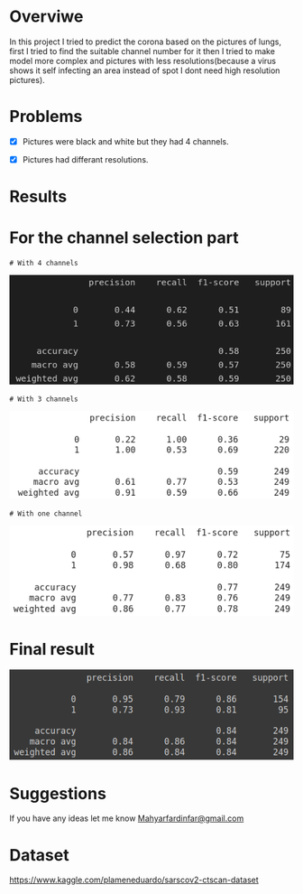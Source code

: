 # Overviwe 

In this project I tried to predict the corona based on the pictures of lungs, first I tried to find the suitable channel number for it then I tried to make model more complex and pictures with less resolutions(because a virus shows it self infecting an area instead of spot I dont need high resolution pictures).


# Problems 
- [x] Pictures were black and white but they had 4 channels. 

- [x] Pictures had differant resolutions.


# Results


# For the channel selection part


	# With 4 channels
![alt text](https://github.com/MahyarFardin/Neural-Networks/blob/neural-network/CNN/corona_detection/With%204%20channels/Screenshot%20from%202022-03-03%2019-36-50.png)
 
 
 	# With 3 channels
 ![alt text](https://github.com/MahyarFardin/Neural-Networks/blob/neural-network/CNN/corona_detection/with%203%20channels/3channels.png)
 
 
 	# With one channel
 ![alt text](https://github.com/MahyarFardin/Neural-Networks/blob/neural-network/CNN/corona_detection/with%201%20channels/1channels.png)


# Final result

 ![alt text](https://github.com/MahyarFardin/Neural-Networks/blob/neural-network/CNN/corona_detection/Best_Model_of_Me/final.png)


# Suggestions

If you have any ideas let me know Mahyarfardinfar@gmail.com

# Dataset 

https://www.kaggle.com/plameneduardo/sarscov2-ctscan-dataset
